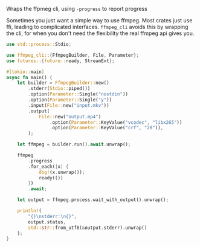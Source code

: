 Wraps the ffpmeg cli, using `-progress` to report progress

Sometimes you just want a simple way to use ffmpeg. Most crates just use ffi, leading to
complicated interfaces. `ffmpeg_cli` avoids this by wrapping the cli, for when you don't need
the flexibility the real ffmpeg api gives you.

```rs
use std::process::Stdio;

use ffmpeg_cli::{FfmpegBuilder, File, Parameter};
use futures::{future::ready, StreamExt};

#[tokio::main]
async fn main() {
    let builder = FfmpegBuilder::new()
        .stderr(Stdio::piped())
        .option(Parameter::Single("nostdin"))
        .option(Parameter::Single("y"))
        .input(File::new("input.mkv"))
        .output(
            File::new("output.mp4")
                .option(Parameter::KeyValue("vcodec", "libx265"))
                .option(Parameter::KeyValue("crf", "28")),
        );

    let ffmpeg = builder.run().await.unwrap();

    ffmpeg
        .progress
        .for_each(|x| {
            dbg!(x.unwrap());
            ready(())
        })
        .await;

    let output = ffmpeg.process.wait_with_output().unwrap();

    println!(
        "{}\nstderr:\n{}",
        output.status,
        std::str::from_utf8(&output.stderr).unwrap()
    );
}
```
